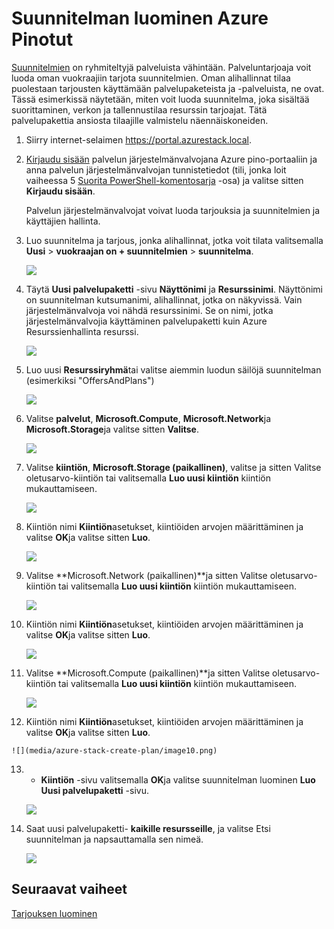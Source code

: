 <properties
    pageTitle="Suunnitelman luominen Azure Pinotut | Microsoft Azure"
    description="Palvelun järjestelmänvalvoja, jonka avulla tilaajille säännöstä näennäiskoneiden Suunnittele."
    services="azure-stack"
    documentationCenter=""
    authors="ErikjeMS"
    manager="byronr"
    editor=""/>

<tags
    ms.service="azure-stack"
    ms.workload="na"
    ms.tgt_pltfrm="na"
    ms.devlang="na"
    ms.topic="get-started-article"
    ms.date="09/26/2016"
    ms.author="erikje"/>

# <a name="create-a-plan-in-azure-stack"></a>Suunnitelman luominen Azure Pinotut

[Suunnitelmien](azure-stack-key-features.md#services-plans-offers-and-subscriptions) on ryhmiteltyjä palveluista vähintään. Palveluntarjoaja voit luoda oman vuokraajiin tarjota suunnitelmien. Oman alihallinnat tilaa puolestaan tarjousten käyttämään palvelupaketeista ja -palveluista, ne ovat. Tässä esimerkissä näytetään, miten voit luoda suunnitelma, joka sisältää suorittaminen, verkon ja tallennustilaa resurssin tarjoajat. Tätä palvelupakettia ansiosta tilaajille valmistelu näennäiskoneiden.

1.  Siirry internet-selaimen https://portal.azurestack.local.

2.  [Kirjaudu sisään](azure-stack-connect-azure-stack.md#log-in-as-a-service-administrator) palvelun järjestelmänvalvojana Azure pino-portaaliin ja anna palvelun järjestelmänvalvojan tunnistetiedot (tili, jonka loit vaiheessa 5 [Suorita PowerShell-komentosarja](azure-stack-run-powershell-script.md) -osa) ja valitse sitten **Kirjaudu sisään**.

    Palvelun järjestelmänvalvojat voivat luoda tarjouksia ja suunnitelmien ja käyttäjien hallinta.

3.  Luo suunnitelma ja tarjous, jonka alihallinnat, jotka voit tilata valitsemalla **Uusi** > **vuokraajan on + suunnitelmien** > **suunnitelma**.

    ![](media/azure-stack-create-plan/image01.png)

4.  Täytä **Uusi palvelupaketti** -sivu **Näyttönimi** ja **Resurssinimi**. Näyttönimi on suunnitelman kutsumanimi, alihallinnat, jotka on näkyvissä. Vain järjestelmänvalvoja voi nähdä resurssinimi. Se on nimi, jotka järjestelmänvalvojia käyttäminen palvelupaketti kuin Azure Resurssienhallinta resurssi.

    ![](media/azure-stack-create-plan/image02.png)

5.  Luo uusi **Resurssiryhmä**tai valitse aiemmin luodun säilöjä suunnitelman (esimerkiksi "OffersAndPlans")

    ![](media/azure-stack-create-plan/image02a.png)

6.  Valitse **palvelut**, **Microsoft.Compute**, **Microsoft.Network**ja **Microsoft.Storage**ja valitse sitten **Valitse**.

    ![](media/azure-stack-create-plan/image03.png)

7.  Valitse **kiintiön**, **Microsoft.Storage (paikallinen)**, valitse ja sitten Valitse oletusarvo-kiintiön tai valitsemalla **Luo uusi kiintiön** kiintiön mukauttamiseen.

    ![](media/azure-stack-create-plan/image04.png)

8.  Kiintiön nimi **Kiintiön**asetukset, kiintiöiden arvojen määrittäminen ja valitse **OK**ja valitse sitten **Luo**.

    ![](media/azure-stack-create-plan/image06.png)

9. Valitse **Microsoft.Network (paikallinen)**ja sitten Valitse oletusarvo-kiintiön tai valitsemalla **Luo uusi kiintiön** kiintiön mukauttamiseen.

    ![](media/azure-stack-create-plan/image07.png)

10. Kiintiön nimi **Kiintiön**asetukset, kiintiöiden arvojen määrittäminen ja valitse **OK**ja valitse sitten **Luo**.

    ![](media/azure-stack-create-plan/image08.png)

11. Valitse **Microsoft.Compute (paikallinen)**ja sitten Valitse oletusarvo-kiintiön tai valitsemalla **Luo uusi kiintiön** kiintiön mukauttamiseen.

    ![](media/azure-stack-create-plan/image09.png)

12.  Kiintiön nimi **Kiintiön**asetukset, kiintiöiden arvojen määrittäminen ja valitse **OK**ja valitse sitten **Luo**.

    ![](media/azure-stack-create-plan/image10.png)

13. - **Kiintiön** -sivu valitsemalla **OK**ja valitse suunnitelman luominen **Luo** **Uusi palvelupaketti** -sivu.

    ![](media/azure-stack-create-plan/image11.png)

14. Saat uusi palvelupaketti- **kaikille resursseille**, ja valitse Etsi suunnitelman ja napsauttamalla sen nimeä.

    ![](media/azure-stack-create-plan/image12.png)

## <a name="next-steps"></a>Seuraavat vaiheet

[Tarjouksen luominen](azure-stack-create-offer.md)
